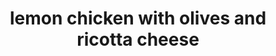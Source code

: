 ---
servings: 4 servings
notes:
directions: |-
  * In dutch oven bring 3 inches water to boiling
  * Add noodles and 1 teaspoon olive oil
  * Cover and cook 6 minutes or until tender; drain
  * Lay noodles in single layer on waxed paper, cover and set aside
  * Meanwhile, shred peel from lemon and halve lemon
  * Juice 1 half, cut remaining into wedges
  * Season chicken with salt, pepper, and 1/2 of lemon peel
  * In skillet heat 1 tablespoon oil over medium-high heat
  * Add chicken and cook 10 minutes or until no pink remains, turning once
  * Add olives, heat through, remove from heat
  * In microwave-safe bowl combine ricotta, the lemon juice and 1/2 teaspoon each salt and pepper
  * Microcook on 100 percent power (high) for 30 seconds stirring once
  * Spoon ricotta mixture into bowls
  * Top with noodles, chicken, and olive mixture, remaining lemon peel, and the fresh rosemary
ingredients: |-
  * 8 no-boil (oven ready) lasagna noodles
  * 1 meyer lemon or lemon
  * 4 small skinless, boneless chicken breast halves, halved crosswise
  * 1 cup garlic-stuffed or pitted green olives
  * 1 cup ricotta cheese
  * fresh rosemary (optional)
rating: 4
ease: easy
category: main course
subcategory: ['chicken', 'italian']
href: 'https://www.bhg.com/recipe/chicken/lemon-chicken-with-olives-and-ricotta/'
totalTime: 30 minutes
cookTime:
prepTime: 30 minutes
title: lemon chicken with olives and ricotta cheese
path: /lemon-chicken-with-olives-and-ricotta-cheese
---
